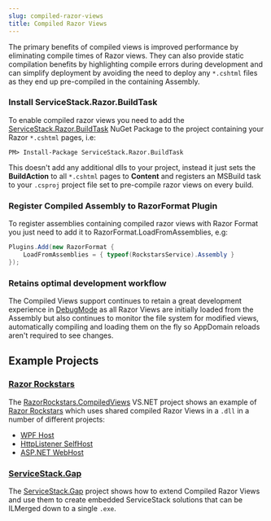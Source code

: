 ```yaml
---
slug: compiled-razor-views
title: Compiled Razor Views
---
```


The primary benefits of compiled views is improved performance by eliminating compile times of Razor views. They can also provide static compilation benefits by highlighting compile errors during development and can simplify deployment by avoiding the need to deploy any `*.cshtml` files as they end up pre-compiled in the containing Assembly.

### Install ServiceStack.Razor.BuildTask

To enable compiled razor views you need to add the [ServiceStack.Razor.BuildTask](https://www.nuget.org/packages/ServiceStack.Razor.BuildTask) NuGet Package to the project containing your Razor `*.cshtml` pages, i.e:

    PM> Install-Package ServiceStack.Razor.BuildTask

This doesn't add any additional dlls to your project, instead it just sets the **BuildAction** to all `*.cshtml` pages to **Content** and registers an MSBuild task to your `.csproj` project file set to pre-compile razor views on every build.

### Register Compiled Assembly to RazorFormat Plugin

To register assemblies containing compiled razor views with Razor Format you just need to add it to RazorFormat.LoadFromAssemblies, e.g:

```csharp
Plugins.Add(new RazorFormat {
    LoadFromAssemblies = { typeof(RockstarsService).Assembly }
});
```

### Retains optimal development workflow

The Compiled Views support continues to retain a great development experience in [DebugMode](?id=Debugging#debugmode) as all Razor Views are initially loaded from the Assembly but also continues to monitor the file system for modified views, automatically compiling and loading them on the fly so AppDomain reloads aren't required to see changes.

## Example Projects

### [Razor Rockstars](https://github.com/ServiceStackApps/RazorRockstars)

The [RazorRockstars.CompiledViews](https://github.com/ServiceStackApps/RazorRockstars/tree/master/src/RazorRockstars.CompiledViews) VS.NET project shows an example of [Razor Rockstars](http://razor.servicestack.net/) which uses shared compiled Razor Views in a `.dll` in a number of different projects:

  - [WPF Host](https://github.com/ServiceStackApps/RazorRockstars/tree/master/src/RazorRockstars.CompiledViews.WpfHost)
  - [HttpListener SelfHost](https://github.com/ServiceStackApps/RazorRockstars/tree/master/src/RazorRockstars.CompiledViews.SelfHost)
  - [ASP.NET WebHost](https://github.com/ServiceStackApps/RazorRockstars/tree/master/src/RazorRockstars.CompiledViews.WebHost)

### [ServiceStack.Gap](https://github.com/ServiceStack/ServiceStack.Gap)

The [ServiceStack.Gap](https://github.com/ServiceStack/ServiceStack.Gap) project shows how to extend Compiled Razor Views and use them to create embedded ServiceStack solutions that can be ILMerged down to a single `.exe`. 



